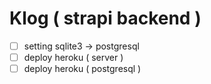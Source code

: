# Klog ( strapi backend )

- [ ] setting sqlite3 -> postgresql
- [ ] deploy heroku ( server )
- [ ] deploy heroku ( postgresql )
